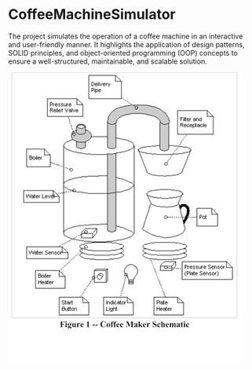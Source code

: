 # CoffeeMachineSimulator
The project simulates the operation of a coffee machine in an interactive and user-friendly manner. It highlights the application of design patterns, SOLID principles, and object-oriented programming (OOP) concepts to ensure a well-structured, maintainable, and scalable solution. 

![Coffee Maker](Coffee_Machine/Design/coffee_maker.png)

